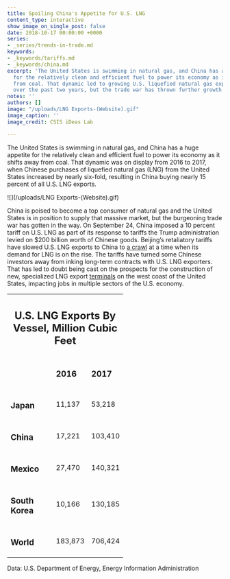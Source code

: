 ```yaml
---
title: Spoiling China's Appetite for U.S. LNG
content_type: interactive
show_image_on_single_post: false
date: 2018-10-17 00:00:00 +0000
series:
- _series/trends-in-trade.md
keywords:
- _keywords/tariffs.md
- _keywords/china.md
excerpt: 'The United States is swimming in natural gas, and China has a huge appetite
  for the relatively clean and efficient fuel to power its economy as it shifts away
  from coal. That dynamic led to growing U.S. liquefied natural gas exports to China
  over the past two years, but the trade war has thrown further growth into doubt. '
notes: ''
authors: []
image: "/uploads/LNG Exports-(Website).gif"
image_caption: ''
image_credit: CSIS iDeas Lab

---
```

The United States is swimming in natural gas, and China has a huge appetite for the relatively clean and efficient fuel to power its economy as it shifts away from coal. That dynamic was on display from 2016 to 2017, when Chinese purchases of liquefied natural gas (LNG) from the United States increased by nearly six-fold, resulting in China buying nearly 15 percent of all U.S. LNG exports. 

![](/uploads/LNG Exports-(Website).gif)

China is poised to become a top consumer of natural gas and the United States is in position to supply that massive market, but the burgeoning trade war has gotten in the way. On September 24, China imposed a 10 percent tariff on U.S. LNG as part of its response to tariffs the Trump administration levied on $200 billion worth of Chinese goods. Beijing’s retaliatory tariffs have slowed U.S. LNG exports to China to [a crawl](https://www.reuters.com/article/us-usa-china-trade-lng/u-s-lng-exports-to-china-decline-as-trade-war-escalates-idUSKCN1LY2W0) at a time when its demand for LNG is on the rise. The tariffs have turned some Chinese investors away from inking long-term contracts with U.S. LNG exporters. That has led to doubt being cast on the prospects for the construction of new, specialized LNG export [terminals](https://www.reuters.com/article/us-global-markets/u-s-data-drags-oil-lower-dollar-up-after-fed-minutes-idUSKCN1MR01U) on the west coast of the United States, impacting jobs in multiple sectors of the U.S. economy.

<table width="215">
<tbody>
<tr>
<td colspan="3" width="215">
<h2 style="text-align: center;"><strong>U.S. LNG Exports By Vessel, Million Cubic Feet</strong></h2>
</td>
</tr>
<tr>
<td width="90">
<p>&nbsp;</p>
</td>
<td width="62">
<h3><strong>2016</strong></h3>
</td>
<td width="62">
<h3><strong>2017</strong></h3>
</td>
</tr>
<tr>
<td width="90">
<h3>Japan</h3>
</td>
<td width="62">
<p>11,137</p>
</td>
<td width="62">
<p>53,218</p>
</td>
</tr>
<tr>
<td width="90">
<h3>China</h3>
</td>
<td width="62">
<p>17,221</p>
</td>
<td width="62">
<p>103,410</p>
</td>
</tr>
<tr>
<td width="90">
<h3>Mexico</h3>
</td>
<td width="62">
<p>27,470</p>
</td>
<td width="62">
<p>140,321</p>
</td>
</tr>
<tr>
<td width="90">
<h3>South Korea</h3>
</td>
<td width="62">
<p>10,166</p>
</td>
<td width="62">
<p>130,185</p>
</td>
</tr>
<tr>
<td width="90">
<h3>World</h3>
</td>
<td width="62">
<p>183,873</p>
</td>
<td width="62">
<p>706,424</p>
</td>
</tr>
</tbody>
</table>
  <tfoot> 
<tr> 
<td colspan="4"> 
Data: U.S. Department of Energy, Energy Information Administration
</td> 
</tr> 
</tfoot> 
</table>